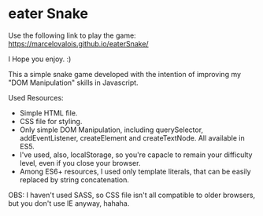 # eater Snake

Use the following link to play the game:
https://marcelovalois.github.io/eaterSnake/

I Hope you enjoy. :)

This a simple snake game developed with the intention of improving my "DOM Manipulation" skills in Javascript.

Used Resources:
<ul> </li>
<li>Simple HTML file. <br></li>
<li>CSS file for styling. <br></li>
<li>Only simple DOM Manipulation, including querySelector, addEventListener, createElement and createTextNode. All available in ES5. <br></li>
<li>I've used, also, localStorage, so you're capacle to remain your difficulty level, even if you close your browser. <br></li>
<li>Among ES6+ resources, I used only template literals, that can be easily replaced by string concatenation. <br></li>
  </ul>


OBS:
I haven't used SASS, so CSS file isn't all compatible to older browsers, but you don't use IE anyway, hahaha.
